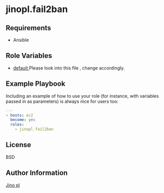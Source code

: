 jinopl.fail2ban
================


Requirements
------------
- Ansible

Role Variables
--------------
- [default ](https://github.com/jinopl/jinopl.fail2ban/tree/master/defaults "default ") Please look into this file , change accordingly. 


Example Playbook
----------------

Including an example of how to use your role (for instance, with variables passed in as parameters) is always nice for users too:

```yaml
---
- hosts: ec2
  become: yes
  roles:
    - jinopl.fail2ban
```    
License
-------

BSD

Author Information
------------------
[Jino pl](https://github.com/jinopl "Jino pl")
